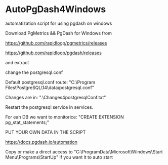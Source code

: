 # AutoPgDash4Windows
automatization script for using pgdash on windows

Download PgMetrics && PgDash for Windows from

https://github.com/rapidloop/pgmetrics/releases

https://github.com/rapidloop/pgdash/releases

and extract

change the postgresql.conf

Default postgresql.conf route: "C:\Program Files\PostgreSQL\14\data\postgresql.conf"

Changes are in: ".\Changes4postgresqlConf.txt"

Restart the postgresql service in services.

For eah DB we want to monitorice: "CREATE EXTENSION pg_stat_statements;"

PUT YOUR OWN DATA IN THE SCRIPT

https://docs.pgdash.io/automation

Copy or make a direct access to "C:\ProgramData\Microsoft\Windows\Start Menu\Programs\StartUp" if you want it to auto start
